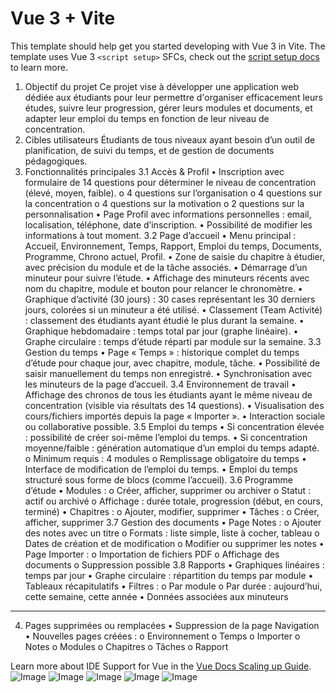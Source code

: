 # Vue 3 + Vite

This template should help get you started developing with Vue 3 in Vite. The template uses Vue 3 `<script setup>` SFCs, check out the [script setup docs](https://v3.vuejs.org/api/sfc-script-setup.html#sfc-script-setup) to learn more.
1. Objectif du projet
Ce projet vise à développer une application web dédiée aux étudiants pour leur permettre d'organiser efficacement leurs études, suivre leur progression, gérer leurs modules et documents, et adapter leur emploi du temps en fonction de leur niveau de concentration.
2. Cibles utilisateurs
Étudiants de tous niveaux ayant besoin d’un outil de planification, de suivi du temps, et de gestion de documents pédagogiques.
3. Fonctionnalités principales
3.1 Accès & Profil
•	Inscription avec formulaire de 14 questions pour déterminer le niveau de concentration (élevé, moyen, faible).
o	4 questions sur l’organisation
o	4 questions sur la concentration
o	4 questions sur la motivation
o	2 questions sur la personnalisation
•	Page Profil avec informations personnelles : email, localisation, téléphone, date d’inscription.
•	Possibilité de modifier les informations à tout moment.
3.2 Page d’accueil
•	Menu principal : Accueil, Environnement, Temps, Rapport, Emploi du temps, Documents, Programme, Chrono actuel, Profil.
•	Zone de saisie du chapitre à étudier, avec précision du module et de la tâche associés.
•	Démarrage d’un minuteur pour suivre l’étude.
•	Affichage des minuteurs récents avec nom du chapitre, module et bouton pour relancer le chronomètre.
•	Graphique d’activité (30 jours) : 30 cases représentant les 30 derniers jours, colorées si un minuteur a été utilisé.
•	Classement (Team Activité) : classement des étudiants ayant étudié le plus durant la semaine.
•	Graphique hebdomadaire : temps total par jour (graphe linéaire).
•	Graphe circulaire : temps d’étude réparti par module sur la semaine.
3.3 Gestion du temps
•	Page « Temps » : historique complet du temps d’étude pour chaque jour, avec chapitre, module, tâche.
•	Possibilité de saisir manuellement du temps non enregistré.
•	Synchronisation avec les minuteurs de la page d’accueil.
3.4 Environnement de travail
•	Affichage des chronos de tous les étudiants ayant le même niveau de concentration (visible via résultats des 14 questions).
•	Visualisation des cours/fichiers importés depuis la page « Importer ».
•	Interaction sociale ou collaborative possible.
3.5 Emploi du temps
•	Si concentration élevée : possibilité de créer soi-même l’emploi du temps.
•	Si concentration moyenne/faible : génération automatique d’un emploi du temps adapté.
o	Minimum requis : 4 modules
o	Remplissage obligatoire du temps
•	Interface de modification de l’emploi du temps.
•	Emploi du temps structuré sous forme de blocs (comme l’accueil).
3.6 Programme d’étude
•	Modules :
o	Créer, afficher, supprimer ou archiver
o	Statut : actif ou archivé
o	Affichage : durée totale, progression (début, en cours, terminé)
•	Chapitres :
o	Ajouter, modifier, supprimer
•	Tâches :
o	Créer, afficher, supprimer
3.7 Gestion des documents
•	Page Notes :
o	Ajouter des notes avec un titre
o	Formats : liste simple, liste à cocher, tableau
o	Dates de création et de modification
o	Modifier ou supprimer les notes
•	Page Importer :
o	Importation de fichiers PDF
o	Affichage des documents
o	Suppression possible
3.8 Rapports
•	Graphiques linéaires : temps par jour
•	Graphe circulaire : répartition du temps par module
•	Tableaux récapitulatifs
•	Filtres :
o	Par module
o	Par durée : aujourd’hui, cette semaine, cette année
•	Données associées aux minuteurs
________________________________________
4. Pages supprimées ou remplacées
•	Suppression de la page Navigation
•	Nouvelles pages créées :
o	Environnement
o	Temps
o	Importer
o	Notes
o	Modules
o	Chapitres
o	Tâches
o	Rapport


Learn more about IDE Support for Vue in the [Vue Docs Scaling up Guide](https://vuejs.org/guide/scaling-up/tooling.html#ide-support).
![Image](https://github.com/user-attachments/assets/4cb5ca94-d1ac-46be-ab86-719a328ccd71)
![Image](https://github.com/user-attachments/assets/14be9e45-fc5f-4e83-b8c6-4bfdcb54ce76)
![Image](https://github.com/user-attachments/assets/c7d69690-cd65-400d-93ee-4a436fe3a785)
![Image](https://github.com/user-attachments/assets/8047cdff-b20e-466a-89b9-2f190aff9417)
![Image](https://github.com/user-attachments/assets/1978bfe6-7d80-446f-a65a-952f12bd602a) 

